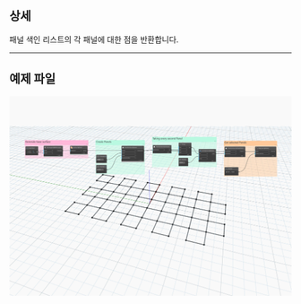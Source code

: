 ## 상세
패널 색인 리스트의 각 패널에 대한 점을 반환합니다.
___
## 예제 파일

![GetPanelPoints](./Autodesk.DesignScript.Geometry.PanelSurface.GetPanelPoints_img.jpg)
